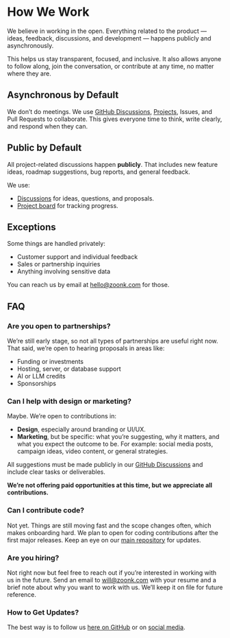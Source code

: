 # How We Work

We believe in working in the open. Everything related to the product — ideas, feedback, discussions, and development — happens publicly and asynchronously.

This helps us stay transparent, focused, and inclusive. It also allows anyone to follow along, join the conversation, or contribute at any time, no matter where they are.

## Asynchronous by Default

We don’t do meetings. We use [GitHub Discussions](https://github.com/orgs/zoonk/discussions), [Projects](https://github.com/orgs/zoonk/projects), Issues, and Pull Requests to collaborate. This gives everyone time to think, write clearly, and respond when they can.

## Public by Default

All project-related discussions happen **publicly**. That includes new feature ideas, roadmap suggestions, bug reports, and general feedback.

We use:

- [Discussions](https://github.com/orgs/zoonk/discussions) for ideas, questions, and proposals.
- [Project board](https://github.com/orgs/zoonk/projects) for tracking progress.

## Exceptions

Some things are handled privately:

- Customer support and individual feedback
- Sales or partnership inquiries
- Anything involving sensitive data

You can reach us by email at hello@zoonk.com for those.

## FAQ

### Are you open to partnerships?

We’re still early stage, so not all types of partnerships are useful right now. That said, we’re open to hearing proposals in areas like:

- Funding or investments
- Hosting, server, or database support
- AI or LLM credits
- Sponsorships

### Can I help with design or marketing?

Maybe. We’re open to contributions in:

- **Design**, especially around branding or UI/UX.
- **Marketing**, but be specific: what you’re suggesting, why it matters, and what you expect the outcome to be. For example: social media posts, campaign ideas, video content, or general strategies.

All suggestions must be made publicly in our [GitHub Discussions](https://github.com/orgs/zoonk/discussions) and include clear tasks or deliverables.

**We’re not offering paid opportunities at this time, but we appreciate all contributions.**

### Can I contribute code?

Not yet. Things are still moving fast and the scope changes often, which makes onboarding hard. We plan to open for coding contributions after the first major releases. Keep an eye on our [main repository](https://github.com/zoonk/zoonk) for updates.

### Are you hiring?

Not right now but feel free to reach out if you’re interested in working with us in the future. Send an email to will@zoonk.com with your resume and a brief note about why you want to work with us. We’ll keep it on file for future reference.

### How to Get Updates?

The best way is to follow us [here on GitHub](https://github.com/zoonk) or on [social media](https://zoonk.com/zoonk/marketing).
